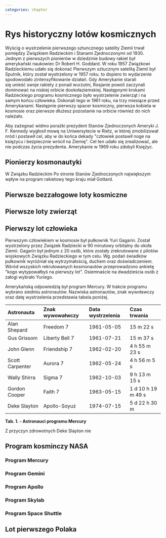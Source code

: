 ```yaml
---
categories: chapter
---
```


# Rys historyczny lotów kosmicznych

<!-- TODO: czy radziecki dużą literą -->
<!-- TODO: data sputnika -->
<!-- TODO: data rozpoczęcia wyścigu kosmicznego -->
<!-- TODO: data Łajki -->
<!-- TODO: kolejność wydarzeń -->
Wyścig o wystrzelenie pierwszego sztuncznego satelity Ziemii trwał pomiędzy Związkiem Radzieckim i Stanami Zjednoczonymi od 1930. Jednym z pierwszych pionierów w dziedzinie budowy rakiet był amerykański naukowiec Dr Robert H. Goddard. W roku 1957 Związkowi Radzieckiemu udało się dokonać
Pierwszym sztucznym satelitą Ziemii był Sputnik, który został wystrzelony w 1957 roku.  to dopiero to wydarzenie spodowodało zintensyfikowanie działań. Gdy Amerykanie starali się unieść swoje rakiety z ponad wurzutni, Rosjanie powoli zaczynali dominować na niskiej orbicie dookołaziemskiej. Następnymi krokami Radzieckiego programu kosmicznego było wystrzelenie zwierząt i na samym końcu człowieka. Dokonali tego w 1961 roku, na trzy miesiące przed Amerykanami. Następnie pierwszy spacer kosmiczny, pierwsza kobieta w kosmosie oraz pierwsze dłużesz pozostanie na orbicie również do nich należało.

<!-- TODO: miejsce dania mowy -->
Aby zażegnać widmo porażki prezydent Stanów Zjednoczonych Ameryki J. F. Kennedy wygłosił mowę na Uniwersytecie w Rietz, w której zmobilizował nród i postawił cel, aby w do końca dekady "człowiek postawił noge na księzycu i bezpiecznie wrócił na Ziemię". Cel ten udało się zrealizować, ale nie podczas życia prezydenta. Amerykanie w 1969 roku zdobyli Księżyc.

## Pionierzy kosmonautyki

<!-- TODO: cytat -->
W Związku Radzieckim
Po stronie Stanów Zjednoczonych największym wpływ na program rakietowy tego kraju miał Gottard.

## Pierwsze bezzałogowe loty kosmiczne

## Pierwsze loty zwierząt

## Pierwszy lot człowieka

<!-- TODO: długość lotu -->
<!-- TODO: ilość osób z naboru Gagarina -->
<!-- TODO: źródło cytatu 1 -->
<!-- TODO: źródło cytatu 2 -->
Pierwszym człowiekiem w kosmosie był pułkownik Yuri Gagarin. Został wystrzelony przez Związek Radziecki w 90 minutowy orbitalny do okoła Ziemii. Gagarin był jednym z 20 osób, które zostały zrekrutowane z pilotów wojskowych Związku Radzieckiego w tym celu. Wg. podań świadków pułkownik wyróżniał się wytrzymałością, duchem oraz doświadczeniem. Wśród wszyskich rekrutowanych kosmonautów przeprowadzono ankietę "kogo wytypowałbyś na pierwszy lot". Osiemnaście na dwadzieścia osób z załogi wybrało Yuriego.

Amerykańską odpowiedzią był program Mercury. W trakcie programu wybrano siedmiu astronautów. Nazwiska astronautów, znak wywoławczy oraz datę wystrzelenia przedstawia tabela poniżej.

| Astronauta      | Znak wywowałwczy | Data wystrzelenia | Czas trwania       |
|:----------------|:-----------------|:------------------|:-------------------|
| Alan Shepard    | Freedom 7        | 1961-05-05        | 15 m 22 s          |
| Gus Grissom     | Liberty Bell 7   | 1961-07-21        | 15 m 37 s          |
| John Glenn      | Friendship 7     | 1962-02-20        | 4 h 55 m 23 s      |
| Scott Carpenter | Aurora 7         | 1962-05-24        | 4 h 56 m 5 s       |
| Wally Shirra    | Sigma 7          | 1962-10-03        | 9 h 13 m 15 s      |
| Gordon Cooper   | Faith 7          | 1963-05-15        | 1 d 10 h 19 m 49 s |
| Deke Slayton    | Apollo-Soyuz     | 1974-07-15        | 5 d 22 h 30 m      |
**Tab. 1. - Astronauci programu Mercury**


Z przyczyn zdrowotnych Deke Slayton nie

## Program kosminczy NASA

### Program Mercury

### Program Gemini

### Program Apollo

### Program Skylab

### Program Space Shuttle

## Lot pierwszego Polaka
